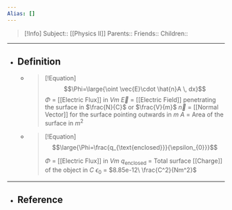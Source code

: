```yaml
---
Alias: []
---
```

> [!Info]
> Subject:: [[Physics II]]
> Parents:: 
> Friends:: 
> Children:: 
---
- ## Definition
	- > [!Equation]
	  > $$\Phi=\large{\oint \vec{E}\cdot \hat{n}A \, dx}$$
	  > $\Phi$ = [[Electric Flux]] in $Vm$
	  > $\vec{E}$ = [[Electric Field]] penetrating the surface in $\frac{N}{C}$ or $\frac{V}{m}$
	  > $\vec{n}$ = [[Normal Vector]] for the surface pointing outwards in $m$
	  > $A$ = Area of the surface in $m^2$
	- > [!Equation]
	  > $$\large{\Phi=\frac{q_{\text{enclosed}}}{\epsilon_{0}}}$$
	  > 
	  > $\Phi$ = [[Electric Flux]] in $Vm$
	  > $q_{\text{enclosed}}$ = Total surface [[Charge]] of the object in $C$
	  > $\epsilon_{0}$ = $8.85e-12\ \frac{C^2}{Nm^2}$
---
- ## Reference